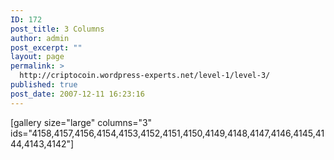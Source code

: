 ```yaml
---
ID: 172
post_title: 3 Columns
author: admin
post_excerpt: ""
layout: page
permalink: >
  http://criptocoin.wordpress-experts.net/level-1/level-3/
published: true
post_date: 2007-12-11 16:23:16
---
```

[gallery size="large" columns="3" ids="4158,4157,4156,4154,4153,4152,4151,4150,4149,4148,4147,4146,4145,4144,4143,4142"]